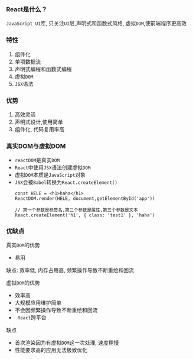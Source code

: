 ### React是什么？
  `JavaScript UI`库, 只关注`UI`层,声明式和函数式风格, 虚拟`DOM`,使前端程序更高效
   
### 特性
1. 组件化
2. 单项数据流
3. 声明式编程和函数式编程
4. 虚拟`DOM`
5. `JSX`语法
   
### 优势
1. 高效灵活
2. 声明式设计,使用简单
3. 组件化, 代码复用率高

### 真实DOM与虚拟DOM

- `reactDOM`是真实`DOM`
- `React`中使用`JSX`语法创建虚拟`DOM`
- 虚拟`DOM`本质是`JavaScript`对象
- `JSX`会被`Babel`转换为`React.createElement()`
  ```
  const HELE = <h1>haha</h1>
  ReactDOM.render(HELE, document,getElementById('app'))
  
  // 第一个参数是标签名,第二个参数是属性,第三个参数是文本
  React.createElement('h1', { class: 'test1' }, 'haha')
  
  ```

### 优缺点

  真实`DOM`的优势

  - 易用

  缺点: 效率低, 内存占用高, 频繁操作导致不断重绘和回流

  虚拟`DOM`的优势

  - 效率高 
  - 大规模应用维护简单
  - 不会因频繁操作导致不断重绘和回流
 - ` React`跨平台

  缺点
  - 首次渲染因为有虚拟`DOM`这一次处理, 速度稍慢
  - 性能要求高的应用无法极致优化
  


